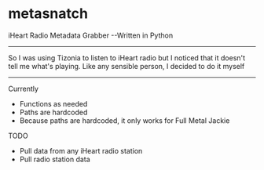 # metasnatch
iHeart Radio Metadata Grabber
--Written in Python

-----------------------------

So I was using Tizonia to listen to iHeart radio
but I noticed that it doesn't tell me what's playing.
Like any sensible person, I decided to do it myself

-----------------------------

Currently
- Functions as needed
- Paths are hardcoded
- Because paths are hardcoded, it only works for Full Metal Jackie

TODO
- Pull data from any iHeart radio station
- Pull radio station data
